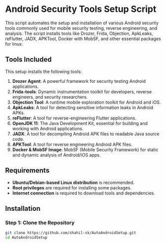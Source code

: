 # Android Security Tools Setup Script

This script automates the setup and installation of various Android security tools commonly used for mobile security testing, reverse engineering, and analysis. The script installs tools like Drozer, Frida, Objection, ApkLeaks, reFlutter, JADX, APKTool, Docker with MobSF, and other essential packages for linux.

## Tools Included

This setup installs the following tools:

1. **Drozer Agent**: A powerful framework for security testing Android applications.
2. **Frida-tools**: Dynamic instrumentation toolkit for developers, reverse engineers, and security researchers.
3. **Objection Tool**: A runtime mobile exploration toolkit for Android and iOS.
4. **ApkLeaks**: A tool for detecting sensitive information leaks in Android APKs.
5. **reFlutter**: A tool for reverse-engineering Flutter applications.
6. **OpenJDK 11**: The Java Development Kit, essential for building and working with Android applications.
7. **JADX**: A tool for decompiling Android APK files to readable Java source code.
8. **APKTool**: A tool for reverse engineering Android APK files.
9. **Docker & MobSF Image**: MobSF (Mobile Security Framework) for static and dynamic analysis of Android/iOS apps.

## Requirements

- **Ubuntu/Debian-based Linux distribution** is recommended.
- **Root privileges** are required for installing some packages.
- **Internet connection** is required to download tools and dependencies.

## Installation

### Step 1: Clone the Repository

```bash
git clone https://github.com/shahil-sk/AutoAndroidSetup.git
cd AutoAndroidSetup
